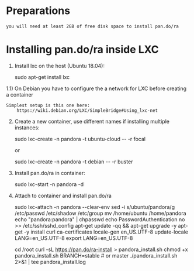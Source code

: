# Preparations

    you will need at least 2GB of free disk space to install pan.do/ra

# Installing pan.do/ra inside LXC

1) Install lxc on the host (Ubuntu 18.04):

    sudo apt-get install lxc

1.1) On Debian you have to configure the a network for LXC before creating a container

    Simplest setup is this one here:
        https://wiki.debian.org/LXC/SimpleBridge#Using_lxc-net

2) Create a new container, use different names if installing multiple instances:

    sudo lxc-create -n pandora -t ubuntu-cloud -- -r focal

    or

    sudo lxc-create -n pandora -t debian -- -r buster

3) Install pan.do/ra in container:

    sudo lxc-start -n pandora -d

4) Attach to container and install pan.do/ra

    sudo lxc-attach -n pandora --clear-env
    sed -i s/ubuntu/pandora/g /etc/passwd /etc/shadow /etc/group
    mv /home/ubuntu /home/pandora
    echo "pandora:pandora" | chpasswd
    echo PasswordAuthentication no >> /etc/ssh/sshd_config
    apt-get update -qq && apt-get upgrade -y
    apt-get -y install curl ca-certificates
    locale-gen en_US.UTF-8
    update-locale LANG=en_US.UTF-8
    export LANG=en_US.UTF-8

    cd /root
    curl -sL https://pan.do/ra-install > pandora_install.sh
    chmod +x pandora_install.sh
    BRANCH=stable # or master
    ./pandora_install.sh 2>&1 | tee pandora_install.log

